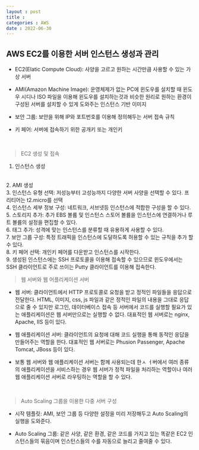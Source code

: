```yaml
---
layout : post
title : 
categories : AWS
date : 2022-06-30
---
```


## AWS EC2를 이용한 서버 인스턴스 생성과 관리

* EC2(Elatic Compute Cloud): 사양을 고르고 원하는 시간만큼 사용할 수 있는 가상 서버

* AMI(Amazon Machine Image): 운영체제가 없는 PC에 윈도우를 설치할 때 윈도우 시디나 ISO 파일을 이용해 윈도우를 설치하는것과 비슷한 원리로 원하는 환경이 구성된 서버를 설치할 수 있게 도와주는 인스턴스 기반 이미지

* 보안 그룹: 보안을 위해 IP와 포트번호를 이용해 정의해두는 서버 접속 규칙

* 키 페어: 서버에 접속하기 위한 공개키 또는 개인키

<br>

> EC2 생성 및 접속

1. 인스턴스 생성
<br>
2. AMI 생성
<br>
3. 인스턴스 유형 선택: 저성능부터 고성능까지 다양한 서버 사양을 선택할 수 있다. 프리티어는 t2.micro를 선택
<br>
4. 인스턴스 세부 정보 구성: 네트워크, 서브넷등 인스턴스에 적합한 구성을 할 수 있다.
<br>
5. 스토리지 추가: 추가 EBS 볼륨 및 인스턴스 스토어 볼륨을 인스턴스에 연결하거나 루트 볼륨의 설정을 편집할 수 있다.
<br>
6. 태그 추가: 성격에 맞는 인스턴스를 분류할 때 유용하게 사용할 수 있다.
<br>
7. 보안 그룹 구성: 특정 트래픽을 인스턴스에 도달하도록 허용할 수 있는 규칙을 추가 할 수 있다.
<br>
8. 키 페어 선택: 개인키 페어를 다운받고 인스턴스를 시작한다.
<br>
9. 생성된 인스턴스에는 SSH 프로토콜을 이용해 접속할 수 있으므로 윈도우에서는 SSH 클라이언트로 주로 쓰이는 Putty 클라이언트를 이용해 접속한다.

<br>

> 웹 서버와 웹 어플리케이션 서버

* 웹 서버: 클라이언트에서 HTTP 프로토콜로 요청을 받고 정적인 파일들을 응답으로 전달한다. HTML, 이미지, css, js 파일과 같은 정적인 파일의 내용을 그대로 응답으로 줄 수 있지만 로그인, 데이터베이스 접속 등 서버에서 코드를 실행할 필요가 있는 애플리케이션은 웹 서버만으로는 실행할 수 없다. 대표적인 웹 서버로는 nginx, Apache, IIS 등이 있다.

* 웹 애플리케이션 서버: 클라이언트의 요청에 대해 코드 실행을 통해 동적인 응답을 만들어주는 역할을 한다. 대표적인 웹 서버로는 Phusion Passenger, Apache Tomcat, JBoss 등이 있다.

* 보통 웹 서버와 웹 애플리케이션 서버는 함께 사용되는데 한ㅅ ㅓ버에서 여러 종류의 애플리케이션을 서비스하는 경우 웹 서버가 정적 파일을 처리하는 역할이나 여러 웹 애플리케이션 서버로 라우팅하는 역할을 할 수 있다.

<br>

> Auto Scaling 그룹을 이용한 다중 서버 구성

* 시작 템플릿: AMI, 보안 그룹 등 다양한 설정을 미리 저장해두고 Auto Scaling의 실행을 도와준다.

* Auto Scaling 그룹: 같은 사양, 같은 환경, 같은 코드를 가지고 있는 똑같은 EC2 인스턴스들의 묶음이며 인스턴스들의 수를 자동으로 늘리고 줄여줄 수 있다.